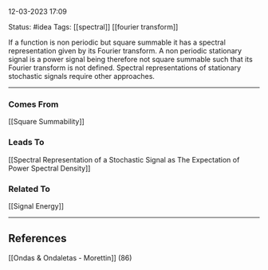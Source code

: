 
12-03-2023   17:09

Status: #idea
Tags: [[spectral]] [[fourier transform]]

If a function is non periodic but square summable  it has a spectral representation given by its Fourier transform. A non periodic stationary signal is a power signal being therefore not square summable such that its Fourier transform is not defined. Spectral representations of stationary stochastic signals require other approaches.

---


### Comes From

[[Square Summability]]

### Leads To

[[Spectral Representation of a Stochastic Signal as The Expectation of Power Spectral Density]]

### Related To

[[Signal Energy]]

---

## References

[[Ondas & Ondaletas - Morettin]] (86)